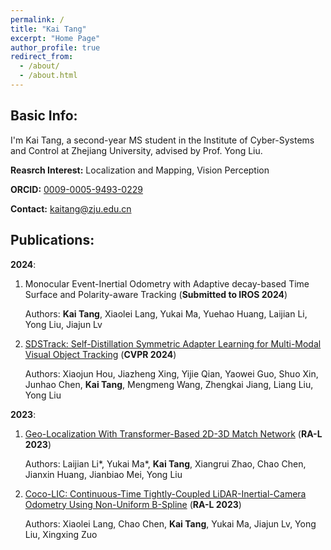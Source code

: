 ```yaml
---
permalink: /
title: "Kai Tang"
excerpt: "Home Page"
author_profile: true
redirect_from: 
  - /about/
  - /about.html
---
```


Basic Info:
------
I'm Kai Tang, a second-year MS student in the Institute of Cyber-Systems and Control at Zhejiang University, advised by Prof. Yong Liu.

**Reasrch Interest:** Localization and Mapping, Vision Perception

**ORCID:** [0009-0005-9493-0229](https://orcid.org/0009-0005-9493-0229)

**Contact:** [kaitang@zju.edu.cn](kaitang@zju.edu.cn)

Publications:
------
**2024**:
1. Monocular Event-Inertial Odometry with Adaptive decay-based Time Surface and Polarity-aware Tracking (**Submitted to IROS 2024**) 

    Authors: **Kai Tang**, Xiaolei Lang, Yukai Ma, Yuehao Huang, Laijian Li, Yong Liu, Jiajun Lv

2. [SDSTrack: Self-Distillation Symmetric Adapter Learning for Multi-Modal Visual Object Tracking](/publication/2024-03-24-paper)  (**CVPR 2024**)

    Authors: Xiaojun Hou, Jiazheng Xing, Yijie Qian, Yaowei Guo, Shuo Xin, Junhao Chen, **Kai Tang**, Mengmeng Wang, Zhengkai Jiang, Liang Liu, Yong Liu

**2023**:
1. [Geo-Localization With Transformer-Based 2D-3D Match Network](/publication/2023-06-29-paper) (**RA-L 2023**)

    Authors: Laijian Li\*, Yukai Ma\*, **Kai Tang**, Xiangrui Zhao, Chao Chen, Jianxin Huang, Jianbiao Mei, Yong Liu

2. [Coco-LIC: Continuous-Time Tightly-Coupled LiDAR-Inertial-Camera Odometry Using Non-Uniform B-Spline](/publication/2023-09-14-paper) (**RA-L 2023**)

    Authors: Xiaolei Lang, Chao Chen, **Kai Tang**, Yukai Ma, Jiajun Lv, Yong Liu, Xingxing Zuo
